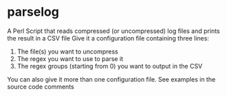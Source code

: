 # parselog
A Perl Script that reads compressed (or uncompressed) log files and prints the result in a CSV file
Give it a configuration  file containing three lines:
  1) The file(s) you want to uncompress
  2) The regex you want to use to parse it
  3) The regex groups (starting from 0) you want to output in the CSV  
  
You can also give it more than one configuration file.
See examples in the source code comments
